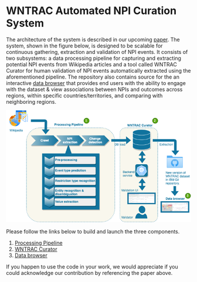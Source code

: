 # WNTRAC Automated NPI Curation System

The architecture of the system is described in our upcoming [paper](https://arxiv.org/abs/2009.07057). The system, shown in the figure below, is designed to be scalable for continuous gathering, extraction and validation of NPI events. It consists of two subsystems: a data processing pipeline for capturing and extracting potential NPI events from Wikipedia articles and a tool called WNTRAC Curator for human validation of NPI events automatically extracted using the aforementioned pipeline. The repository also contains source for the an interactive [data browser](https://covidresponse.res.ibm.com) that provides end users with the ability to engage with the dataset & view associations between NPIs and outcomes across regions, within specific countries/territories, and comparing with neighboring regions.

![architecture](system-architecture.png)

Please follow the links below to build and launch the three components.
1. [Processing Pipeline](pipeline/)
2. [WNTRAC Curator](curator/)
3. [Data browser](databrowser/)

If you happen to use the code in your work, we would appreciate if you could acknowledge our contribution by referencing the paper above.
